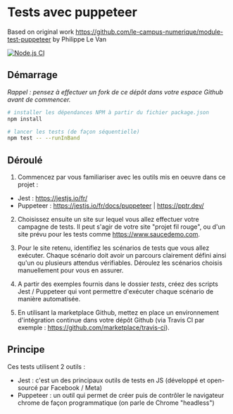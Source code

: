 Tests avec puppeteer
====================

Based on original work https://github.com/le-campus-numerique/module-test-puppeteer by Philippe Le Van

[![Node.js CI](https://github.com/ArthurMarichal/module-test-e2e/actions/workflows/node.js.yml/badge.svg)](https://github.com/ArthurMarichal/module-test-e2e/actions/workflows/node.js.yml)

Démarrage
-----------

*Rappel : pensez à effectuer un fork de ce dépôt dans votre espace Github avant de commencer.* 


```bash
# installer les dépendances NPM à partir du fichier package.json
npm install

# lancer les tests (de façon séquentielle)
npm test -- --runInBand
```

Déroulé
----------------------

1. Commencez par vous familiariser avec les outils mis en oeuvre dans ce projet :
- Jest : https://jestjs.io/fr/
- Puppeteer : https://jestjs.io/fr/docs/puppeteer | https://pptr.dev/ 

2. Choisissez ensuite un site sur lequel vous allez effectuer votre campagne de tests. Il peut s'agir de votre site "projet fil rouge", ou d'un site prévu pour les tests comme https://www.saucedemo.com. 


3. Pour le site retenu, identifiez les scénarios de tests que vous allez exécuter. Chaque scénario doit avoir un parcours clairement défini ainsi qu'un ou plusieurs attendus vérifiables. Déroulez les scénarios choisis manuellement pour vous en assurer.


4. A partir des exemples fournis dans le dossier _tests_, créez des scripts Jest / Puppeteer qui vont permettre d'exécuter chaque scénario de manière automatisée. 


5. En utilisant la marketplace Github, mettez en place un environnement d'intégration continue dans votre dépôt Github (via Travis CI par exemple : https://github.com/marketplace/travis-ci). 

Principe
--------

Ces tests utilisent 2 outils :

* Jest : c'est un des principaux outils de tests en JS (développé et open-sourcé par Facebook / Meta)
* Puppeteer : un outil qui permet de créer puis de contrôler le navigateur chrome de façon programmatique (on parle de Chrome "headless")
